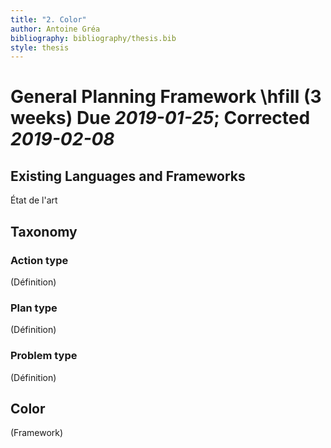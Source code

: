 ```yaml
---
title: "2. Color"
author: Antoine Gréa
bibliography: bibliography/thesis.bib
style: thesis
---
```


# General Planning Framework \hfill (3 weeks) Due _2019-01-25_; Corrected _2019-02-08_

## Existing Languages and Frameworks

État de l'art

## Taxonomy

### Action type

(Définition)

### Plan type

(Définition)

### Problem type

(Définition)

## Color

(Framework)

